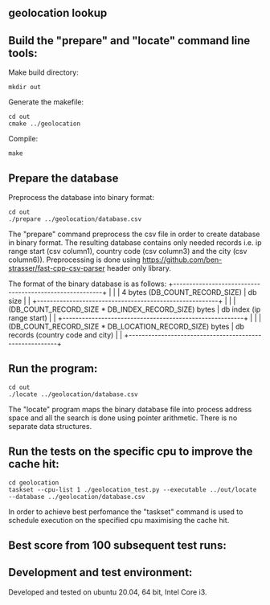 ## geolocation lookup
## Build the "prepare" and "locate" command line tools:
Make build directory:
```
mkdir out
```
Generate the makefile:
```
cd out
cmake ../geolocation
```
Compile:
```
make
```
## Prepare the database
Preprocess the database into binary format:
```
cd out
./prepare ../geolocation/database.csv
```
The "prepare" command preprocess the csv file in order to create database in binary format. The resulting database contains only needed records i.e. ip range start (csv column1), country code (csv column3) and the city (csv column6)). Preprocessing is done using https://github.com/ben-strasser/fast-cpp-csv-parser header only library.

The format of the binary database is as follows:
+--------------------------------------------------------+
|                                                        |
|             4 bytes (DB_COUNT_RECORD_SIZE)             | db size
|                                                        |
+--------------------------------------------------------+
|                                                        |
|   (DB_COUNT_RECORD_SIZE * DB_INDEX_RECORD_SIZE) bytes  | db index (ip range start)
|                                                        |
+--------------------------------------------------------+
|                                                        |
| (DB_COUNT_RECORD_SIZE * DB_LOCATION_RECORD_SIZE) bytes | db records (country code and city)
|                                                        |
+--------------------------------------------------------+
## Run the program:
```
cd out
./locate ../geolocation/database.csv
```
The "locate" program maps the binary database file into process address space and all the search is done using pointer arithmetic. There is no separate data structures.
## Run the tests on the specific cpu to improve the cache hit:
```
cd geolocation
taskset --cpu-list 1 ./geolocation_test.py --executable ../out/locate --database ../geolocation/database.csv
```
In order to achieve best perfomance the "taskset" command is used to schedule execution on the specified cpu maximising the cache hit.
## Best score from 100 subsequent test runs:
## Development and test environment:
Developed and tested on ubuntu 20.04, 64 bit, Intel Core i3.
